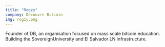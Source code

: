 ```yaml
---
title: "Rogzy"
company: Decouvre Bitcoin
img: rogzy.png
---
```


Founder of DB, an organisation focused on mass scale bitcoin education. Building the SovereignUniversity and El Salvador LN infrastructure.
